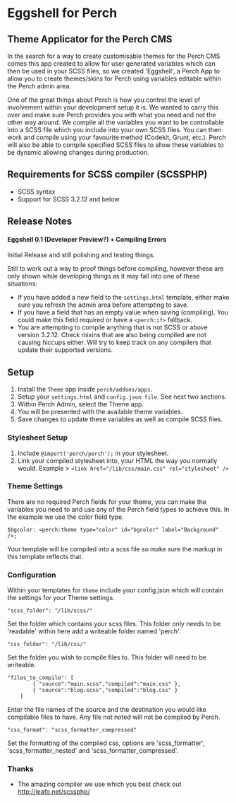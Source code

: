 # Eggshell for Perch
## Theme Applicator for the Perch CMS

In the search for a way to create customisable themes for the Perch CMS comes this app created to allow for user generated variables which can then be used in your SCSS files, so we created 'Eggshell', a Perch App to allow you to create themes/skins for Perch using variables editable within the Perch admin area.

One of the great things about Perch is how you control the level of involvement within your development setup it is. We wanted to carry this over and make sure Perch provides you with what you need and not the other way around. We compile all the variables you want to be controllable into a SCSS file which you include into your own SCSS files. You can then work and compile using your favourite method (Codekit, Grunt, etc.). Perch will also be able to compile specified SCSS files to allow these variables to be dynamic allowing changes during production. 

## Requirements for SCSS compiler (SCSSPHP)
- SCSS syntax
- Support for SCSS 3.2.12 and below

## Release Notes

#### Eggshell 0.1 (Developer Preview?) + Compiling Errors
Initial Release and still polishing and testing things. 

Still to work out a way to proof things before compiling, however these are only shown while developing things as it may fall into one of these situations:
- If you have added a new field to the `settings.html` template, either make sure you refresh the admin area before attempting to save. 
- If you have a field that has an empty value when saving (compiling). You could make this field required or have a `<perch:if>` fallback.
- You are attempting to compile anything that is not SCSS or above version 3.2.12. Check mixins that are also being compiled are not causing hiccups either. Will try to keep track on any compilers that update their supported versions.

## Setup
1. Install the `Theme` app inside `perch/addons/apps`. 
4. Setup your `settings.html` and `config.json file`. See next two sections.
5. Within Perch Admin, select the Theme app. 
6. You will be presented with the available theme variables.
7. Save changes to update these variables as well as compile SCSS files.

### Stylesheet Setup
1. Include `@import('perch/perch');` in your stylesheet.
2. Link your compiled stylesheet into, your HTML the way you normally would. Example > `<link href="/lib/css/main.css" rel="stylesheet" />` 

### Theme Settings
There are no required Perch fields for your theme, you can make the variables you need to and use any of the Perch field types to achieve this. In the example we use the color field type.
```
$bgcolor: <perch:theme type="color" id="bgcolor" label="Background" />;
```
Your template will be compiled into a scss file so make sure the markup in this template reflects that.

### Configuration
Within your templates for `theme` include your config.json which will contain the settings for your Theme settings.

```
"scss_folder": "/lib/scss/"
```
Set the folder which contains your scss files. This folder only needs to be 'readable' within here add a writeable folder named 'perch'.

```
"css_folder": "/lib/css/"
```
Set the folder you wish to compile files to. This folder will need to be writeable.

```
"files_to_compile": [
		{ "source":"main.scss","compiled":"main.css" },
		{ "source":"blog.scss","compiled":"blog.css" }
	]
```
Enter the file names of the source and the destination you would like compilable files to have. Any file not noted will not be compiled by Perch.

```
"css_format": "scss_formatter_compressed"
```
Set the formatting of the compiled css, options are 'scss_formatter', 'scss_formatter_nested' and 'scss_formatter_compressed'.

### Thanks

- The amazing compiler we use which you best check out http://leafo.net/scssphp/ 
